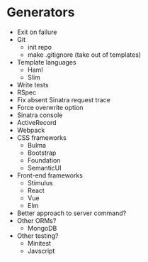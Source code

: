 # Generators
- Exit on failure
- Git
  - init repo
  - make .gitignore (take out of templates)
- Template languages
  - Haml
  - Slim
- Write tests
- RSpec
- Fix absent Sinatra request trace
- Force overwrite option
- Sinatra console
- ActiveRecord
- Webpack
- CSS frameworks
  - Bulma
  - Bootstrap
  - Foundation
  - SemanticUI
- Front-end frameworks
  - Stimulus
  - React
  - Vue
  - Elm
- Better approach to server command?
- Other ORMs?
  - MongoDB
- Other testing?
  - Minitest
  - Javscript
